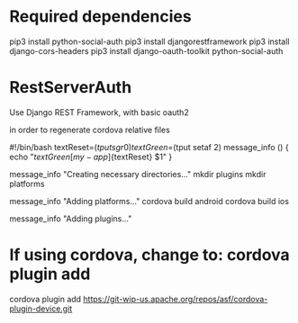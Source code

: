 # Required dependencies
pip3 install python-social-auth
pip3 install djangorestframework
pip3 install django-cors-headers
pip3 install django-oauth-toolkit python-social-auth
# RestServerAuth
Use Django REST Framework, with basic oauth2



in order to regenerate cordova relative files

#!/bin/bash
textReset=$(tput sgr0)
textGreen=$(tput setaf 2)
message_info () {
  echo "${textGreen}[my-app]${textReset} $1"
}

message_info "Creating necessary directories..."
mkdir plugins
mkdir platforms

message_info "Adding platforms..."
cordova build android
cordova build ios

message_info "Adding plugins..."
# If using cordova, change to: cordova plugin add
cordova plugin add https://git-wip-us.apache.org/repos/asf/cordova-plugin-device.git

